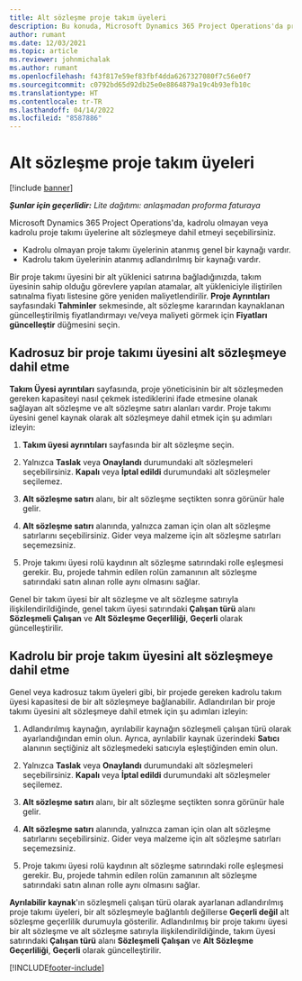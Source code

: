 ```yaml
---
title: Alt sözleşme proje takım üyeleri
description: Bu konuda, Microsoft Dynamics 365 Project Operations'da proje takımı üyeleri için alt sözleşmelerin nasıl oluşturulacağı açıklanmaktadır.
author: rumant
ms.date: 12/03/2021
ms.topic: article
ms.reviewer: johnmichalak
ms.author: rumant
ms.openlocfilehash: f43f817e59ef83fbf4dda6267327080f7c56e0f7
ms.sourcegitcommit: c0792bd65d92db25e0e8864879a19c4b93efb10c
ms.translationtype: HT
ms.contentlocale: tr-TR
ms.lasthandoff: 04/14/2022
ms.locfileid: "8587886"
---
```

# <a name="subcontracting-project-team-members"></a>Alt sözleşme proje takım üyeleri

[!include [banner](../../includes/dataverse-preview.md)]

_**Şunlar için geçerlidir:** Lite dağıtımı: anlaşmadan proforma faturaya_

Microsoft Dynamics 365 Project Operations'da, kadrolu olmayan veya kadrolu proje takımı üyelerine alt sözleşmeye dahil etmeyi seçebilirsiniz.

- Kadrolu olmayan proje takımı üyelerinin atanmış genel bir kaynağı vardır.
- Kadrolu takım üyelerinin atanmış adlandırılmış bir kaynağı vardır.

Bir proje takımı üyesini bir alt yüklenici satırına bağladığınızda, takım üyesinin sahip olduğu görevlere yapılan atamalar, alt yükleniciyle iliştirilen satınalma fiyatı listesine göre yeniden maliyetlendirilir.  **Proje Ayrıntıları** sayfasındaki **Tahminler** sekmesinde, alt sözleşme kararından kaynaklanan güncelleştirilmiş fiyatlandırmayı ve/veya maliyeti görmek için **Fiyatları güncelleştir** düğmesini seçin. 

## <a name="subcontracting-an-unstaffed-project-team-member"></a>Kadrosuz bir proje takımı üyesini alt sözleşmeye dahil etme
**Takım Üyesi ayrıntıları** sayfasında, proje yöneticisinin bir alt sözleşmeden gereken kapasiteyi nasıl çekmek istediklerini ifade etmesine olanak sağlayan alt sözleşme ve alt sözleşme satırı alanları vardır. Proje takımı üyesini genel kaynak olarak alt sözleşmeye dahil etmek için şu adımları izleyin:

1.  **Takım üyesi ayrıntıları** sayfasında bir alt sözleşme seçin.

2.  Yalnızca **Taslak** veya **Onaylandı** durumundaki alt sözleşmeleri seçebilirsiniz. **Kapalı** veya **İptal edildi** durumundaki alt sözleşmeler seçilemez. 

3.  **Alt sözleşme satırı** alanı, bir alt sözleşme seçtikten sonra görünür hale gelir.

4.  **Alt sözleşme satırı** alanında, yalnızca zaman için olan alt sözleşme satırlarını seçebilirsiniz. Gider veya malzeme için alt sözleşme satırları seçemezsiniz.

5.  Proje takımı üyesi rolü kaydının alt sözleşme satırındaki rolle eşleşmesi gerekir. Bu, projede tahmin edilen rolün zamanının alt sözleşme satırındaki satın alınan rolle aynı olmasını sağlar. 

Genel bir takım üyesi bir alt sözleşme ve alt sözleşme satırıyla ilişkilendirildiğinde, genel takım üyesi satırındaki **Çalışan türü** alanı **Sözleşmeli Çalışan** ve **Alt Sözleşme Geçerliliği**, **Geçerli** olarak güncelleştirilir.

## <a name="subcontracting-a-staffed-project-team-member"></a>Kadrolu bir proje takım üyesini alt sözleşmeye dahil etme
Genel veya kadrosuz takım üyeleri gibi, bir projede gereken kadrolu takım üyesi kapasitesi de bir alt sözleşmeye bağlanabilir. Adlandırılan bir proje takımı üyesini alt sözleşmeye dahil etmek için şu adımları izleyin:

1.  Adlandırılmış kaynağın, ayrılabilir kaynağın sözleşmeli çalışan türü olarak ayarlandığından emin olun. Ayrıca, ayrılabilir kaynak üzerindeki **Satıcı** alanının seçtiğiniz alt sözleşmedeki satıcıyla eşleştiğinden emin olun. 

2.  Yalnızca **Taslak** veya **Onaylandı** durumundaki alt sözleşmeleri seçebilirsiniz. **Kapalı** veya **İptal edildi** durumundaki alt sözleşmeler seçilemez. 

3.  **Alt sözleşme satırı** alanı, bir alt sözleşme seçtikten sonra görünür hale gelir.

4.  **Alt sözleşme satırı** alanında, yalnızca zaman için olan alt sözleşme satırlarını seçebilirsiniz. Gider veya malzeme için alt sözleşme satırları seçemezsiniz.

5.  Proje takımı üyesi rolü kaydının alt sözleşme satırındaki rolle eşleşmesi gerekir. Bu, projede tahmin edilen rolün zamanının alt sözleşme satırındaki satın alınan rolle aynı olmasını sağlar. 

**Ayrılabilir kaynak**'ın sözleşmeli çalışan türü olarak ayarlanan adlandırılmış proje takımı üyeleri, bir alt sözleşmeyle bağlantılı değillerse **Geçerli değil** alt sözleşme geçerlilik durumuyla gösterilir. Adlandırılmış bir proje takımı üyesi bir alt sözleşme ve alt sözleşme satırıyla ilişkilendirildiğinde, takım üyesi satırındaki **Çalışan türü** alanı **Sözleşmeli Çalışan** ve **Alt Sözleşme Geçerliliği**, **Geçerli** olarak güncelleştirilir.

[!INCLUDE[footer-include](../../includes/footer-banner.md)]
